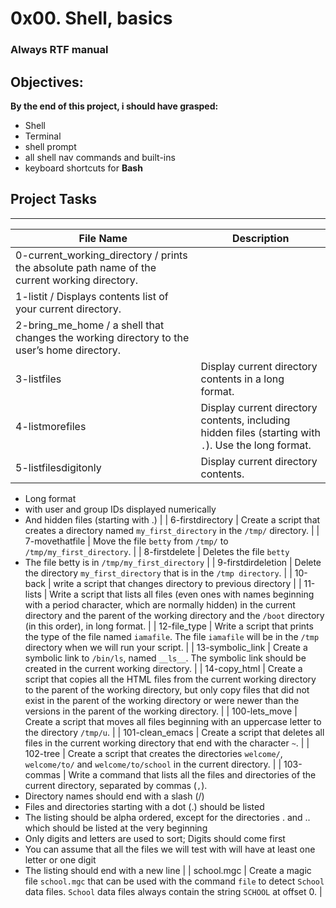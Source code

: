 # 0x00. Shell, basics


### Always RTF manual

## Objectives:

**By the end of this project, i should have grasped:**

-  Shell
- Terminal
- shell prompt
- all shell nav commands and built-ins
- keyboard shortcuts for **Bash**


## Project Tasks
---
File Name | Description
---|---
0-current_working_directory / prints the absolute path name of the current working directory.|
1-listit / Displays contents list of your current directory. |
2-bring_me_home / a shell that changes the working directory to the user’s home directory. |
| 3-listfiles | Display current directory contents in a long format.|
| 4-listmorefiles | Display current directory contents, including hidden files (starting with `.`). Use the long format.|
| 5-listfilesdigitonly | Display current directory contents.
* Long format
* with user and group IDs displayed numerically
* And hidden files (starting with .)
|
| 6-firstdirectory | Create a script that creates a directory named `my_first_directory` in the `/tmp/` directory. |
| 7-movethatfile | Move the file `betty` from `/tmp/` to `/tmp/my_first_directory`. |
| 8-firstdelete | Deletes the file `betty`
* The file betty is in `/tmp/my_first_directory`
|
| 9-firstdirdeletion | Delete the directory `my_first_directory` that is in the `/tmp directory`. |
| 10-back | write a script that changes directory to previous directory |
| 11-lists | Write a script that lists all files (even ones with names beginning with a period character, which are normally hidden) in the current directory and the parent of the working directory and the `/boot` directory (in this order), in long format. |
| 12-file_type | Write a script that prints the type of the file named `iamafile`. The file `iamafile` will be in the `/tmp` directory when we will run your script. |
| 13-symbolic_link | Create a symbolic link to `/bin/ls`, named `__ls__`. The symbolic link should be created in the current working directory. |
| 14-copy_html | Create a script that copies all the HTML files from the current working directory to the parent of the working directory, but only copy files that did not exist in the parent of the working directory or were newer than the versions in the parent of the working directory. |
| 100-lets_move | Create a script that moves all files beginning with an uppercase letter to the directory `/tmp/u`. |
| 101-clean_emacs | Create a script that deletes all files in the current working directory that end with the character `~`. |
| 102-tree | Create a script that creates the directories `welcome/`, `welcome/to/` and `welcome/to/school` in the current directory. |
| 103-commas | Write a command that lists all the files and directories of the current directory, separated by commas (`,`). 
* Directory names should end with a slash (/)
* Files and directories starting with a dot (.) should be listed
* The listing should be alpha ordered, except for the directories . and .. which should be listed at the very beginning
* Only digits and letters are used to sort; Digits should come first
* You can assume that all the files we will test with will have at least one letter or one digit
* The listing should end with a new line
|
| school.mgc | Create a magic file `school.mgc` that can be used with the command `file` to detect `School` data files. `School` data files always contain the string `SCHOOL` at offset 0. |





























